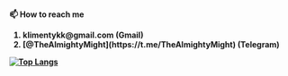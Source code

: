 <strong>📫 How to reach me <strong>
<ol> 
  <li> klimentykk@gmail.com <b>(Gmail)</b></li>
  <li> [@TheAlmightyMight](https://t.me/TheAlmightyMight) <b>(Telegram)</b></li>
</ol>
  
[![Top Langs](https://github-readme-stats.vercel.app/api/top-langs/?username=TheAlmightyMight)](https://github.com/TheAlmightyMight/github-readme-stats)
 

